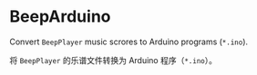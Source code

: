 ﻿# BeepArduino

Convert `BeepPlayer` music scrores to Arduino programs (`*.ino`).

将 `BeepPlayer` 的乐谱文件转换为 Arduino 程序（`*.ino`）。
